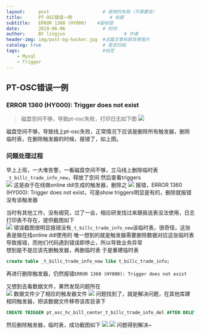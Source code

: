 ```yaml
---
layout:     post   				    # 使用的布局（不需要改）
title:      PT-OSC错误一例 				# 标题 
subtitle:   ERROR 1360 (HY000)    #副标题
date:       2019-06-06 				# 时间
author:     BY lingjun						# 作者
header-img: img/post-bg-hacker.jpg 	#这篇文章标题背景图片
catalog: true 						# 是否归档
tags:								#标签
    - Mysql
    - Trigger
---
```


## PT-OSC错误一例 

### ERROR 1360 (HY000): Trigger does not exist
> 磁盘空间不够，导致pt-osc失败，打印日志如下图
![](https://i.loli.net/2019/06/06/5cf8b459e97fe82341.jpg)

磁盘空间不够，导致线上pt-osc失败，正常情况下应该是删除所有触发器，删除临时表，在删除触发器的时候，报错了，如上图。

### 问题处理过程
早上上班，一大堆告警，一看磁盘空间不够，立马线上删除临时表`_t_billc_trade_info_new`，释放了空间
然后查看triggers  
![](https://i.loli.net/2019/06/06/5cf8b7456304285280.jpg)
这是由于在线做online ddl生成的触发器，删除之
![](https://i.loli.net/2019/06/06/5cf8b7c3412c981218.jpg)
报错，ERROR 1360 (HY000): Trigger does not exist，可是show triggers明显是有的，删除就报错没有该触发器  

当时有其他工作，没有细究，过了一会，相应研发找过来跟我说表没法使用，日志打印表不存在，提供截图如下  
![](https://i.loli.net/2019/06/06/5cf8b890a598935776.png)
错误截图很明显报错没有`_t_billc_trade_info_new`该临时表，很奇怪，这张表是做在线online ddl使用的 
唯一想到的就是触发器需要删除数据对应这张临时表导致报错，而他们代码遇到错误即停止，所以导致业务异常    
想到是不是应该先删触发器，再删临时表
于是重建临时表 
```sql
create table _t_billc_trade_info_new like t_billc_trade_info;
```
再进行删除触发器，仍然报错`ERROR 1360 (HY000): Trigger does not exist`

又想到去看数据文件，果然发现问题所在  
![](https://i.loli.net/2019/06/06/5cf8bbeccfd0c14933.jpg)
数据文件少了相应的触发器文件
![](https://i.loli.net/2019/06/06/5cf8bc251c64777044.jpg) 
问题找到了，就是解决问题，在其他库建相同触发器，把该数据文件移带该库目录下  
```sql
CREATE TRIGGER pt_osc_hc_bill_center_t_billc_trade_info_del AFTER DELETE ON  `testdb`.`t_billc_trade_info` FOR EACH ROW DELETE IGNORE FROM `testdb`.`_t_billc_trade_info_new` WHERE `testdb`.`_t_billc_trade_info_new`.`id` <=> OLD.`id`;
```
然后删除触发器，临时表，成功截图如下
![](https://i.loli.net/2019/06/06/5cf8bccc4272066626.jpg)
![](https://i.loli.net/2019/06/06/5cf8bce2838cd72371.jpg)
问题得到解决~
